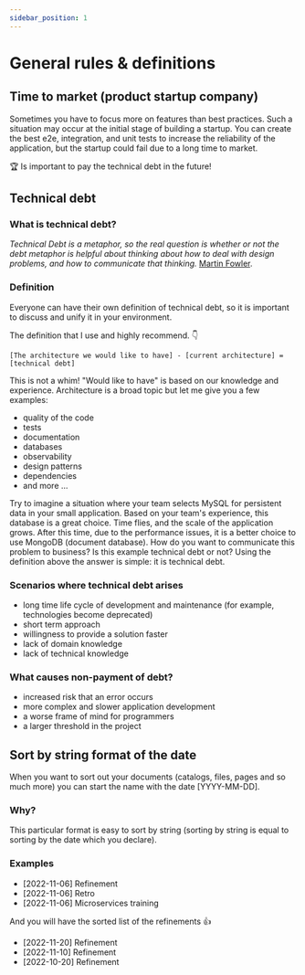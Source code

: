 ```yaml
---
sidebar_position: 1
---
```


# General rules & definitions

## Time to market (product startup company)
Sometimes you have to focus more on features than best practices. Such a situation may occur at the initial stage of building a startup.
You can create the best e2e, integration, and unit tests to increase the reliability of the application, but the startup could fail due to a long time to market. 

🏆 Is important to pay the technical debt in the future!

## Technical debt

### What is technical debt?
*Technical Debt is a metaphor, so the real question is whether or not the debt metaphor is helpful about thinking about how to deal with design problems, and how to communicate that thinking.* [Martin Fowler](https://martinfowler.com/bliki/TechnicalDebt.html).

### Definition
Everyone can have their own definition of technical debt, so it is important to discuss and unify it in your environment.

The definition that I use and highly recommend. 👇
```
[The architecture we would like to have] - [current architecture] = [technical debt]
```
This is not a whim! "Would like to have" is based on our knowledge and experience.
Architecture is a broad topic but let me give you a few examples:
- quality of the code
- tests
- documentation
- databases
- observability
- design patterns
- dependencies
- and more ...

Try to imagine a situation where your team selects MySQL for persistent data in your small application. Based on your team's experience, this database is a great choice. Time flies, and the scale of the application grows. After this time, due to the performance issues, it is a better choice to use MongoDB (document database). How do you want to communicate this problem to business? Is this example technical debt or not? Using the definition above the answer is simple: it is technical debt.

### Scenarios where technical debt arises
- long time life cycle of development and maintenance (for example, technologies become deprecated)
- short term approach
- willingness to provide a solution faster
- lack of domain knowledge
- lack of technical knowledge

### What causes non-payment of debt?
- increased risk that an error occurs
- more complex and slower application development
- a worse frame of mind for programmers
- a larger threshold in the project

## Sort by string format of the date
When you want to sort out your documents (catalogs, files, pages and so much more) you can start the name with the date [YYYY-MM-DD].

### Why?
This particular format is easy to sort by string (sorting by string is equal to sorting by the date which you declare).

### Examples
- [2022-11-06] Refinement
- [2022-11-06] Retro
- [2022-11-06] Microservices training

And you will have the sorted list of the refinements 👍
- [2022-11-20] Refinement
- [2022-11-10] Refinement
- [2022-10-20] Refinement
